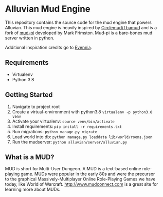 Alluvian Mud Engine
======

This repository contains the source code for the mud engine that powers Alluvian.  This mud engine is
heavily inspired by [Circlemud/Tbamud](https://tbamud.org) and is a fork of [mud-pi](https://github.com/Frimkron/mud-pi)
developed by Mark Frimston.  Mud-pi is a bare-bones mud server written in python.

Additional inspiration credits go to [Evennia](https://github.com/evennia/evennia).


Requirements
------------
* Virtualenv
* Python 3.8

Getting Started
--------------
1. Navigate to project root
2. Create a virtual-environment with python3.8 `virtualenv -p python3.8 venv`
3. Activate your virtualenv: `source venv/bin/activate`
4. Install requirements: `pip install -r requirements.txt`
5. Run migrations: `python manage.py migrate`
6. Load world into db: `python manage.py loaddata lib/world/rooms.json`
7. Run the mudserver: `python alluvian/server/alluvian.py`



What is a MUD?
--------------

MUD is short for Multi-User Dungeon. A MUD is a text-based online role-playing
game. MUDs were popular in the early 80s and were the precursor to the 
graphical Massively-Multiplayer Online Role-Playing Games we have today, like 
World of Warcraft. <http://www.mudconnect.com> is a great site for learning 
more about MUDs.
